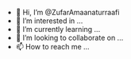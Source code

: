- 👋 Hi, I’m @ZufarAmaanaturraafi
- 👀 I’m interested in ...
- 🌱 I’m currently learning ...
- 💞️ I’m looking to collaborate on ...
- 📫 How to reach me ...

<!---
ZufarAmaanaturraafi/ZufarAmaanaturraafi is a ✨ special ✨ repository because its `README.md` (this file) appears on your GitHub profile.
You can click the Preview link to take a look at your changes.
--->

